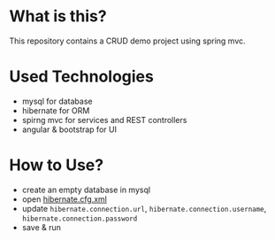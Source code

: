 # What is this?

This repository contains a CRUD demo project using spring mvc.


# Used Technologies

-	mysql for database
-	hibernate for ORM
-	spirng mvc for services and REST controllers
-	angular & bootstrap for UI


# How to Use?

-	create an empty database in mysql
-	open [hibernate.cfg.xml](src/main/resources/hibernate.cfg.xml)
-	update `hibernate.connection.url`, `hibernate.connection.username`, `hibernate.connection.password`
-	save & run

